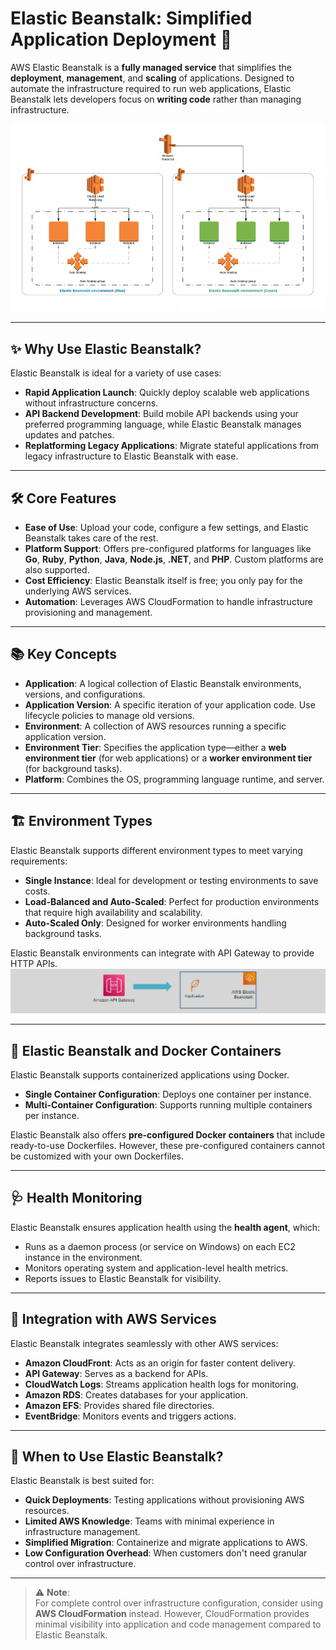 # Elastic Beanstalk: Simplified Application Deployment 🌱

AWS Elastic Beanstalk is a **fully managed service** that simplifies the **deployment**, **management**, and **scaling** of applications. Designed to automate the infrastructure required to run web applications, Elastic Beanstalk lets developers focus on **writing code** rather than managing infrastructure.

<div align="center">
  <img src="images/eb.png" alt="Elastic Beanstalk" />
</div>

---

## ✨ **Why Use Elastic Beanstalk?**

Elastic Beanstalk is ideal for a variety of use cases:

- **Rapid Application Launch**: Quickly deploy scalable web applications without infrastructure concerns.
- **API Backend Development**: Build mobile API backends using your preferred programming language, while Elastic Beanstalk manages updates and patches.
- **Replatforming Legacy Applications**: Migrate stateful applications from legacy infrastructure to Elastic Beanstalk with ease.

---

## 🛠 **Core Features**

- **Ease of Use**: Upload your code, configure a few settings, and Elastic Beanstalk takes care of the rest.
- **Platform Support**: Offers pre-configured platforms for languages like **Go**, **Ruby**, **Python**, **Java**, **Node.js**, **.NET**, and **PHP**. Custom platforms are also supported.
- **Cost Efficiency**: Elastic Beanstalk itself is free; you only pay for the underlying AWS services.
- **Automation**: Leverages AWS CloudFormation to handle infrastructure provisioning and management.

---

## 📚 **Key Concepts**

- **Application**: A logical collection of Elastic Beanstalk environments, versions, and configurations.
- **Application Version**: A specific iteration of your application code. Use lifecycle policies to manage old versions.
- **Environment**: A collection of AWS resources running a specific application version.
- **Environment Tier**: Specifies the application type—either a **web environment tier** (for web applications) or a **worker environment tier** (for background tasks).
- **Platform**: Combines the OS, programming language runtime, and server.

---

## 🏗 **Environment Types**

Elastic Beanstalk supports different environment types to meet varying requirements:

- **Single Instance**: Ideal for development or testing environments to save costs.
- **Load-Balanced and Auto-Scaled**: Perfect for production environments that require high availability and scalability.
- **Auto-Scaled Only**: Designed for worker environments handling background tasks.

Elastic Beanstalk environments can integrate with API Gateway to provide HTTP APIs.  
![EB with API Gateway](images/eb-with-api-gateway.png)

---

## 🐳 **Elastic Beanstalk and Docker Containers**

Elastic Beanstalk supports containerized applications using Docker.

- **Single Container Configuration**: Deploys one container per instance.
- **Multi-Container Configuration**: Supports running multiple containers per instance.

Elastic Beanstalk also offers **pre-configured Docker containers** that include ready-to-use Dockerfiles. However, these pre-configured containers cannot be customized with your own Dockerfiles.

---

## 🩺 **Health Monitoring**

Elastic Beanstalk ensures application health using the **health agent**, which:

- Runs as a daemon process (or service on Windows) on each EC2 instance in the environment.
- Monitors operating system and application-level health metrics.
- Reports issues to Elastic Beanstalk for visibility.

---

## 🔗 **Integration with AWS Services**

Elastic Beanstalk integrates seamlessly with other AWS services:

- **Amazon CloudFront**: Acts as an origin for faster content delivery.
- **API Gateway**: Serves as a backend for APIs.
- **CloudWatch Logs**: Streams application health logs for monitoring.
- **Amazon RDS**: Creates databases for your application.
- **Amazon EFS**: Provides shared file directories.
- **EventBridge**: Monitors events and triggers actions.

---

## 🤔 **When to Use Elastic Beanstalk?**

Elastic Beanstalk is best suited for:

- **Quick Deployments**: Testing applications without provisioning AWS resources.
- **Limited AWS Knowledge**: Teams with minimal experience in infrastructure management.
- **Simplified Migration**: Containerize and migrate applications to AWS.
- **Low Configuration Overhead**: When customers don't need granular control over infrastructure.

---

> ⚠️ **Note**:  
> For complete control over infrastructure configuration, consider using **AWS CloudFormation** instead. However, CloudFormation provides minimal visibility into application and code management compared to Elastic Beanstalk.
